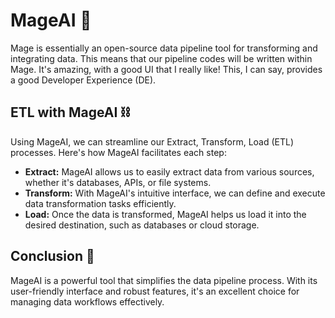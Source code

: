 # MageAI 📜
Mage is essentially an open-source data pipeline tool for transforming and integrating data. This means that our pipeline codes will be written within Mage. It's amazing, with a good UI that I really like! This, I can say, provides a good Developer Experience (DE).

## ETL with MageAI ⛓️
Using MageAI, we can streamline our Extract, Transform, Load (ETL) processes. Here's how MageAI facilitates each step:

- **Extract:** MageAI allows us to easily extract data from various sources, whether it's databases, APIs, or file systems.
- **Transform:** With MageAI's intuitive interface, we can define and execute data transformation tasks efficiently.
- **Load:** Once the data is transformed, MageAI helps us load it into the desired destination, such as databases or cloud storage.
  
## Conclusion 🦋
MageAI is a powerful tool that simplifies the data pipeline process. With its user-friendly interface and robust features, it's an excellent choice for managing data workflows effectively.
